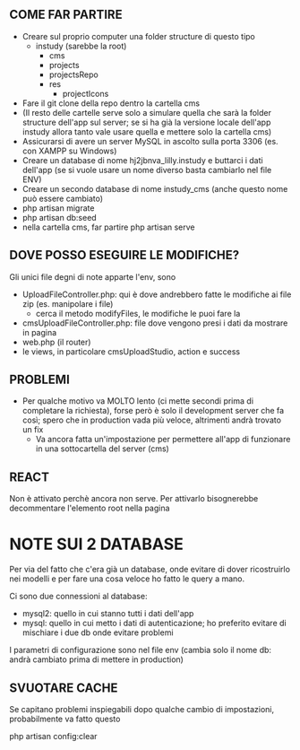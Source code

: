## COME FAR PARTIRE

-   Creare sul proprio computer una folder structure di questo tipo
    -   instudy (sarebbe la root)
        -   cms
        -   projects
        -   projectsRepo
        -   res
            -   projectIcons
-   Fare il git clone della repo dentro la cartella cms
-   (Il resto delle cartelle serve solo a simulare quella che sarà la folder structure dell'app sul server; se si ha già la versione locale dell'app instudy allora tanto vale usare quella e mettere solo la cartella cms)
-   Assicurarsi di avere un server MySQL in ascolto sulla porta 3306 (es. con XAMPP su Windows)
-   Creare un database di nome hj2jbnva_lilly.instudy e buttarci i dati dell'app (se si vuole usare un nome diverso basta cambiarlo nel file ENV)
-   Creare un secondo database di nome instudy_cms (anche questo nome può essere cambiato)
-   php artisan migrate
-   php artisan db:seed
-   nella cartella cms, far partire php artisan serve

## DOVE POSSO ESEGUIRE LE MODIFICHE?

Gli unici file degni di note apparte l'env, sono

-   UploadFileController.php: qui è dove andrebbero fatte le modifiche ai file zip (es. manipolare i file)
    -   cerca il metodo modifyFiles, le modifiche le puoi fare la
-   cmsUploadFileController.php: file dove vengono presi i dati da mostrare in pagina
-   web.php (il router)
-   le views, in particolare cmsUploadStudio, action e success

## PROBLEMI

-   Per qualche motivo va MOLTO lento (ci mette secondi prima di completare la richiesta), forse però è solo il development server che fa così;
    spero che in production vada più veloce, altrimenti andrà trovato un fix
    -   Va ancora fatta un'impostazione per permettere all'app di funzionare in una sottocartella del server (cms)

## REACT

Non è attivato perchè ancora non serve. Per attivarlo bisognerebbe decommentare l'elemento root nella pagina

# NOTE SUI 2 DATABASE

Per via del fatto che c'era già un database, onde evitare di dover ricostruirlo nei modelli e per fare una cosa veloce
ho fatto le query a mano.

Ci sono due connessioni al database:

-   mysql2: quello in cui stanno tutti i dati dell'app
-   mysql: quello in cui metto i dati di autenticazione; ho preferito evitare di mischiare i due db onde evitare problemi

I parametri di configurazione sono nel file env (cambia solo il nome db: andrà cambiato prima di mettere in production)

## SVUOTARE CACHE

Se capitano problemi inspiegabili dopo qualche cambio di impostazioni, probabilmente va fatto questo

php artisan config:clear

